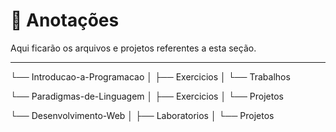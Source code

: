 # 📘 Anotações

Aqui ficarão os arquivos e projetos referentes a esta seção.

---

└── Introducao-a-Programacao
│ ├── Exercicios
│ └── Trabalhos

└── Paradigmas-de-Linguagem
│ ├── Exercicios
│ └── Projetos

└── Desenvolvimento-Web
│ ├── Laboratorios
│ └── Projetos
